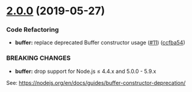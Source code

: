 # [2.0.0](https://github.com/faeldt/base64id/compare/1.0.0...2.0.0) (2019-05-27)

### Code Refactoring

* **buffer:** replace deprecated Buffer constructor usage ([#11](https://github.com/faeldt/base64id/issues/11)) ([ccfba54](https://github.com/faeldt/base64id/commit/ccfba54))

### BREAKING CHANGES

* **buffer:** drop support for Node.js ≤ 4.4.x and 5.0.0 - 5.9.x

See: https://nodejs.org/en/docs/guides/buffer-constructor-deprecation/



